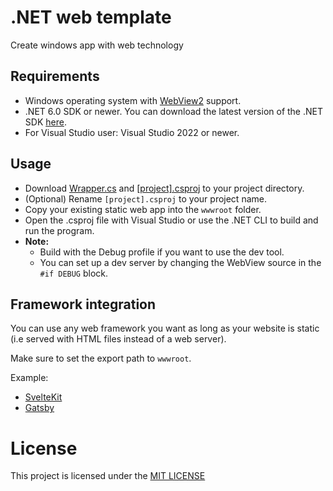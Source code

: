 # .NET web template

Create windows app with web technology

## Requirements
 - Windows operating system with [WebView2](https://docs.microsoft.com/en-us/microsoft-edge/webview2/) support.
 - .NET 6.0 SDK or newer. You can download the latest version of the .NET SDK [here](https://dotnet.microsoft.com/en-us/download/).
 - For Visual Studio user: Visual Studio 2022 or newer.

## Usage
 - Download [Wrapper.cs](Wrapper.cs) and [[project].csproj]([project].csproj) to your project directory.
 - (Optional) Rename `[project].csproj` to your project name.
 - Copy your existing static web app into the `wwwroot` folder.
 - Open the .csproj file with Visual Studio or use the .NET CLI to build and run the program.
 - **Note:**
    + Build with the Debug profile if you want to use the dev tool.
    + You can set up a dev server by changing the WebView source in the `#if DEBUG` block.

## Framework integration
You can use any web framework you want as long as your website is static (i.e served with HTML files instead of a web server).

Make sure to set the export path to `wwwroot`.

Example: 
 - [SvelteKit](sveltekit.md)
 - [Gatsby](gatsby.md)

# License
This project is licensed under the [MIT LICENSE](LICENSE)
